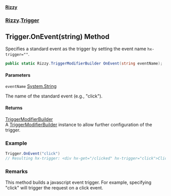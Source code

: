 #### [Rizzy](index.md 'index')
### [Rizzy](Rizzy.md 'Rizzy').[Trigger](Rizzy.Trigger.md 'Rizzy.Trigger')

## Trigger.OnEvent(string) Method

Specifies a standard event as the trigger by setting the event name `hx-trigger=""`.

```csharp
public static Rizzy.TriggerModifierBuilder OnEvent(string eventName);
```
#### Parameters

<a name='Rizzy.Trigger.OnEvent(string).eventName'></a>

`eventName` [System.String](https://docs.microsoft.com/en-us/dotnet/api/System.String 'System.String')

The name of the standard event (e.g., "click").

#### Returns
[TriggerModifierBuilder](Rizzy.TriggerModifierBuilder.md 'Rizzy.TriggerModifierBuilder')  
A [TriggerModifierBuilder](Rizzy.TriggerModifierBuilder.md 'Rizzy.TriggerModifierBuilder') instance to allow further configuration of the trigger.

### Example
  
```csharp  
Trigger.OnEvent("click")  
// Resulting hx-trigger: <div hx-get="/clicked" hx-trigger="click">Click Me</div>  
```

### Remarks
This method builds a javascript event trigger. For example, specifying "click" will trigger the request on a click event.